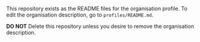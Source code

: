 This repository exists as the README files for the organisation profile. To edit the organisation description, go to `profiles/README.md`.

**DO NOT** Delete this repository unless you desire to remove the organisation description.
